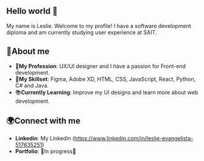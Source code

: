 ## Hello world 👋
My name is Leslie. Welcome to my profile! I have a software development diploma and am currently studying user experience at SAIT.
<!--
**Leslie-Evangelista/Leslie-Evangelista** is a ✨ _special_ ✨ repository because its `README.md` (this file) appears on your GitHub profile.

Here are some ideas to get you started:

- 🔭 I’m currently working on ...
- 🌱 I’m currently learning ...
- 👯 I’m looking to collaborate on ...
- 🤔 I’m looking for help with ...
- 💬 Ask me about ...
- 📫 How to reach me: ...
- 😄 Pronouns: ...
- ⚡ Fun fact: ...
-->

## 🚀About me 
* 💼**My Profession**: UX/UI designer and I have a passion for Front-end development.
* 🎨**My Skillset**: Figma, Adobe XD, HTML, CSS, JavaScript, React, Python, C# and Java.
* 📚**Currently Learning**: Improve my UI designs and learn more about web development.

## 🌍Connect with me
* **Linkedin**: My Linkedin (https://www.linkedin.com/in/leslie-evangelista-517635251)
* **Portfolio**: 🚧In progress🚧